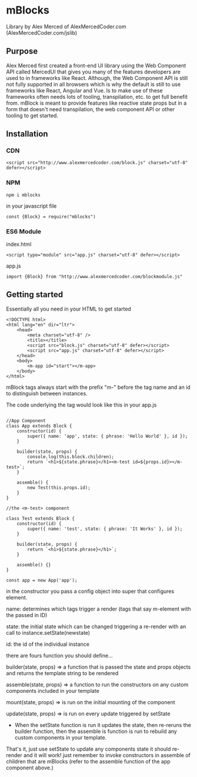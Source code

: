 # mBlocks

Library by Alex Merced of AlexMercedCoder.com (AlexMercedCoder.com/jslib)

## Purpose

Alex Merced first created a front-end UI library using the Web Component API called MercedUI that gives you many of the features developers are used to in frameworks like React. Although, the Web Component API is still not fully supported in all browsers which is why the default is still to use frameworks like React, Angular and Vue. Is to make use of these frameworks often needs lots of tooling, transpilation, etc. to get full benefit from. mBlock is meant to provide features like reactive state props but in a form that doesn't need transpilation, the web component API or other tooling to get started.

## Installation

### CDN

```
<script src="http://www.alexmercedcoder.com/block.js" charset="utf-8" defer></script>
```

### NPM

```
npm i mblocks
```

in your javascript file

```
const {Block} = require("mblocks")
```

### ES6 Module

index.html

```
<script type="module" src="app.js" charset="utf-8" defer></script>
```

app.js

```
import {Block} from "http://www.alexmercedcoder.com/blockmodule.js"

```

## Getting started

Essentially all you need in your HTML to get started

```
<!DOCTYPE html>
<html lang="en" dir="ltr">
    <head>
        <meta charset="utf-8" />
        <title></title>
        <script src="block.js" charset="utf-8" defer></script>
        <script src="app.js" charset="utf-8" defer></script>
    </head>
    <body>
        <m-app id="start"></m-app>
    </body>
</html>
```

mBlock tags always start with the prefix "m-" before the tag name and an id to distinguish between instances.

The code underlying the <m-app> tag would look like this in your app.js

```

//App Component
class App extends Block {
    constructor(id) {
        super({ name: 'app', state: { phrase: 'Hello World' }, id });
    }

    builder(state, props) {
        console.log(this.block.children);
        return `<h1>${state.phrase}</h1><m-test id=${props.id}></m-test>`;
    }

    assemble() {
        new Test(this.props.id);
    }
}

//the <m-test> component

class Test extends Block {
    constructor(id) {
        super({ name: 'test', state: { phrase: 'It Works' }, id });
    }

    builder(state, props) {
        return `<h1>${state.phrase}</h1>`;
    }

    assemble() {}
}

const app = new App('app');
```

in the constructor you pass a config object into super that configures element.

name: determines which tags trigger a render (tags that say m-element with the passed in ID)

state: the initial state which can be changed triggering a re-render with an call to instance.setState(newstate)

id: the id of the individual instance

there are fours function you should define...

builder(state, props) => a function that is passed the state and props objects and returns the template string to be rendered

assemble(state, props) => a function to run the constructors on any custom components included in your template

mount(state, props) => is run on the initial mounting of the component

update(state, props) => is run on every update triggered by setState

-   When the setState function is run it updates the state, then re-reruns the builder function, then the assemble is function is run to rebuild any custom components in your template.

That's it, just use setState to update any components state it should re-render and it will work! just remember to invoke constructors in assemble of children that are mBlocks (refer to the assemble function of the app component above.)
